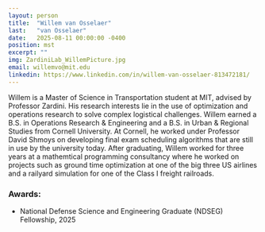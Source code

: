 ```yaml
---
layout: person
title:  "Willem van Osselaer"
last:   "van Osselaer"
date:   2025-08-11 00:00:00 -0400
position: mst
excerpt: ""
img: ZardiniLab_WillemPicture.jpg
email: willemvo@mit.edu
linkedin: https://www.linkedin.com/in/willem-van-osselaer-813472181/
---
```


Willem is a Master of Science in Transportation student at MIT, advised by Professor Zardini. His research interests lie in the use of optimization and operations research to solve complex logistical challenges. Willem earned a B.S. in Operations Research & Engineering and a B.S. in Urban & Regional Studies from Cornell University. 
At Cornell, he worked under Professor David Shmoys on developing final exam scheduling algorithms that are still in use by the university today. 
After graduating, Willem worked for three years at a mathemtical programming consultancy where he worked on projects such as ground time optimization at one of the big three US airlines and a railyard simulation for one of the Class I freight railroads.

### Awards:
- National Defense Science and Engineering Graduate (NDSEG) Fellowship, 2025
